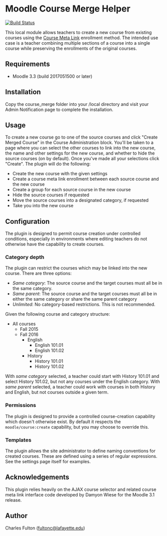 
Moodle Course Merge Helper
==========================

[![Build Status](https://travis-ci.org/LafColITS/moodle-local_course_merge.svg?branch=MOODLE_33_STABLE)](https://travis-ci.org/LafColITS/moodle-local_course_merge)

This local module allows teachers to create a new course from existing courses using the [Course Meta Link](https://docs.moodle.org/31/en/Course_meta_link) enrollment method. The intended use case is a teacher combining multiple sections of a course into a single course while preserving the enrollments of the original courses.

Requirements
------------
- Moodle 3.3 (build 2017051500 or later)

Installation
------------
Copy the course_merge folder into your /local directory and visit your Admin Notification page to complete the installation.

Usage
-----
To create a new course go to one of the source courses and click "Create Merged Course" in the Course Administration block. You'll be taken to a page where you can select the other courses to link into the new course, the name and other settings for the new course, and whether to hide the source courses (on by default). Once you've made all your selections click "Create". The plugin will do the following:

* Create the new course with the given settings
* Create a course meta link enrollment between each source course and the new course
* Create a group for each source course in the new course
* Hide the source courses if requested
* Move the source courses into a designated category, if requested
* Take you into the new course

Configuration
-------------
The plugin is designed to permit course creation under controlled conditions, especially in environments where editing teachers do not otherwise have the capability to create courses.

### Category depth

The plugin can restrict the courses which may be linked into the new course. There are three options:

- *Same category*: The source course and the target courses must all be in the same category.
- *Same parent*: The source course and the target courses must all be in either the same category or share the same parent category
- *Unlimited*: No category-based restrictions. This is not recommended.

Given the following course and category structure:

* All courses
    * Fall 2015
    * Fall 2016
        * English
            * English 101.01
            * English 101.02
        * History
            * History 101.01
            * History 101.02

With *same category* selected, a teacher could start with History 101.01 and select History 101.02, but not any courses under the English category. With *same parent* selected, a teacher could work with courses in both History and English, but not courses outside a given term.

### Permissions

The plugin is designed to provide a controlled course-creation capability which doesn't otherwise exist. By default it respects the `moodle/course:create` capability, but you may choose to override this.

### Templates

The plugin allows the site administrator to define naming conventions for created courses. These are defined using a series of regular expressions. See the settings page itself for examples.

Acknowledgements
----------------
This plugin relies heavily on the AJAX course selector and related course meta link interface code developed by Damyon Wiese for the Moodle 3.1 release.

Author
------
Charles Fulton (fultonc@lafayette.edu)
